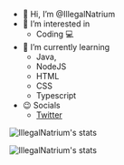 - 👋 Hi, I’m @IllegalNatrium
- 👀 I’m interested in 
  - Coding 💻
- 🌱 I’m currently learning 
  - Java,
  - NodeJS
  - HTML
  - CSS
  - Typescript
- 😉 Socials
  - [Twitter](https://twitter.com/IllegalNatrium)

![IllegalNatrium's stats](https://github-readme-stats.vercel.app/api/top-langs/?username=IllegalNatrium&layout=compact&theme=radical) 

![IllegalNatrium's stats](https://github-readme-stats.vercel.app/api?username=IllegalNatrium&show_icons=true&theme=radical)
